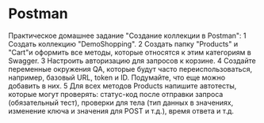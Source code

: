 # Postman

Практическое домашнее задание "Создание коллекции в Postman":
1 Создать коллекцию "DemoShopping".
2 Создать папку "Products" и "Cart"и оформить все методы, которые относятся к этим категориям в Swagger.
3 Настроить авторизацию для запросов к корзине.
4 Создайте переменные окружения QA, которые будут часто переиспользоваться, например, базовый URL, token и ID. Подумайте, что еще можно добавить в них.
5 Для всех методов Products напишите автотесты, которые могут проверять: статус-код после отправки запроса (обязательный тест), проверки для тела (тип данных в значениях, изменение ключа и значения для POST и т.д.), время ответа и т.д.
